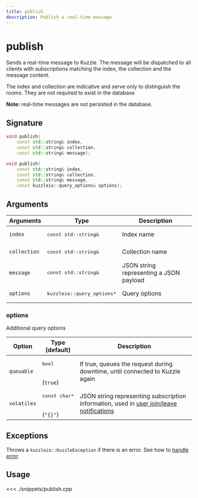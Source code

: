```yaml
---
title: publish
description: Publish a real-time message
---
```


# publish

Sends a real-time message to Kuzzle. The message will be dispatched to all clients with subscriptions matching the index, the collection and the message content.

The index and collection are indicative and serve only to distinguish the rooms. They are not required to exist in the database

**Note:** real-time messages are not persisted in the database.

## Signature

```cpp
void publish(
    const std::string& index,
    const std::string& collection,
    const std::string& message);

void publish(
    const std::string& index,
    const std::string& collection,
    const std::string& message,
    const kuzzleio::query_options& options);
```

## Arguments

| Arguments    | Type                                 | Description                             |
| ------------ | ------------------------------------ | --------------------------------------- |
| `index`      | <pre>const std::string&</pre>        | Index name                              |
| `collection` | <pre>const std::string&</pre>        | Collection name                         |
| `message`    | <pre>const std::string&</pre>        | JSON string representing a JSON payload |
| `options`    | <pre>kuzzleio::query_options\*</pre> | Query options                           |

### options

Additional query options

| Option      | Type<br/>(default)                   | Description                                                                                                                       |
| ----------- | ------------------------------------ | --------------------------------------------------------------------------------------------------------------------------------- |
| `queuable`  | <pre>bool</pre><br/>(`true`)         | If true, queues the request during downtime, until connected to Kuzzle again                                                      |
| `volatiles` | <pre>const char\*</pre><br/>(`"{}"`) | JSON string representing subscription information, used in [user join/leave notifications](/core/1/api/essentials/volatile-data/) |

## Exceptions

Throws a `kuzzleio::KuzzleException` if there is an error. See how to [handle error](/sdk/cpp/1/error-handling).

## Usage

<<< ./snippets/publish.cpp
